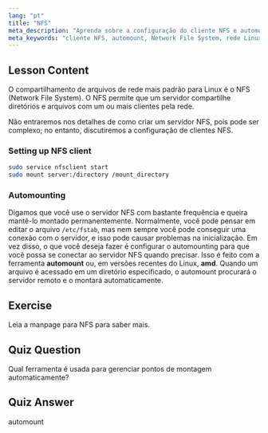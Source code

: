 ```yaml
---
lang: "pt"
title: "NFS"
meta_description: "Aprenda sobre a configuração do cliente NFS e automounting no Linux. Entenda como se conectar a compartilhamentos de arquivos de rede e usar o automount para acesso contínuo."
meta_keywords: "cliente NFS, automount, Network File System, rede Linux, comando mount, tutorial Linux, iniciante"
---
```


## Lesson Content

O compartilhamento de arquivos de rede mais padrão para Linux é o NFS (Network File System). O NFS permite que um servidor compartilhe diretórios e arquivos com um ou mais clientes pela rede.

Não entraremos nos detalhes de como criar um servidor NFS, pois pode ser complexo; no entanto, discutiremos a configuração de clientes NFS.

### Setting up NFS client

```bash
sudo service nfsclient start
sudo mount server:/directory /mount_directory
```

### Automounting

Digamos que você use o servidor NFS com bastante frequência e queira mantê-lo montado permanentemente. Normalmente, você pode pensar em editar o arquivo `/etc/fstab`, mas nem sempre você pode conseguir uma conexão com o servidor, e isso pode causar problemas na inicialização. Em vez disso, o que você deseja fazer é configurar o automounting para que você possa se conectar ao servidor NFS quando precisar. Isso é feito com a ferramenta **automount** ou, em versões recentes do Linux, **amd**. Quando um arquivo é acessado em um diretório especificado, o automount procurará o servidor remoto e o montará automaticamente.

## Exercise

Leia a manpage para NFS para saber mais.

## Quiz Question

Qual ferramenta é usada para gerenciar pontos de montagem automaticamente?

## Quiz Answer

automount
